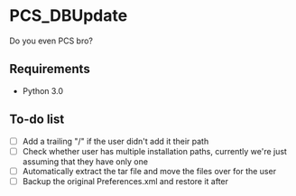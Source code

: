 # PCS_DBUpdate
Do you even PCS bro?

Requirements
---------------------------------
- Python 3.0

To-do list
---------------------------------
- [ ] Add a trailing "/" if the user didn't add it their path
- [ ] Check whether user has multiple installation paths, currently we're just assuming that they have only one
- [ ] Automatically extract the tar file and move the files over for the user
- [ ] Backup the original Preferences.xml and restore it after
